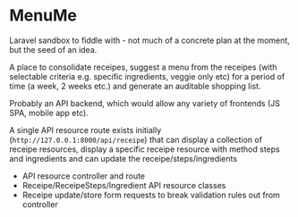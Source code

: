 # MenuMe

Laravel sandbox to fiddle with - not much of a concrete plan at the moment, but the seed of an idea.  

A place to consolidate receipes, suggest a menu from the receipes (with selectable criteria e.g. specific ingredients, veggie only etc) for
a period of time (a week, 2 weeks etc.) and generate an auditable shopping list.

Probably an API backend, which would allow any variety of frontends (JS SPA, mobile app etc).

A single API resource route exists initially (`http://127.0.0.1:8000/api/receipe`) that can display a collection of receipe resources, display a specific
receipe resource with method steps and ingredients and can update the receipe/steps/ingredients

* API resource controller and route
* Receipe/ReceipeSteps/Ingredient API resource classes
* Receipe update/store form requests to break validation rules out from controller